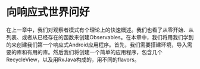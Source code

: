 # 向响应式世界问好

在上一章中，我们对观察者模式有个理论上的快速概述。我们也看了从零开始、从列表、或者从已经存在的函数来创建Observables。在本章中，我们将用我们学到的来创建我们第一个响应式Android应用程序。首先，我们需要搭建环境，导入需要的库和有用的库。然后我们将创建一个简单的应用程序，包含几个RecycleView，以及用RxJava构成的，用不同的flavors。